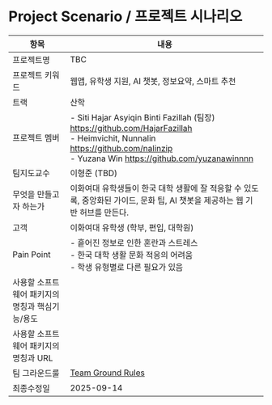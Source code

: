 # Project Scenario / 프로젝트 시나리오

| 항목 | 내용 |
|------|------|
| 프로젝트명 | TBC |
| 프로젝트 키워드 | 웹앱, 유학생 지원, AI 챗봇, 정보요약, 스마트 추천 |
| 트랙 | 산학 |
| 프로젝트 멤버 | - Siti Hajar Asyiqin Binti Fazillah (팀장) https://github.com/HajarFazillah <br> - Heimvichit, Nunnalin https://github.com/nalinzip <br> - Yuzana Win https://github.com/yuzanawinnnn |
| 팀지도교수 | 이형준 (TBD) |
| 무엇을 만들고자 하는가 | 이화여대 유학생들이 한국 대학 생활에 잘 적응할 수 있도록, 중앙화된 가이드, 문화 팁, AI 챗봇을 제공하는 웹 기반 허브를 만든다. |
| 고객 | 이화여대 유학생 (학부, 편입, 대학원) |
| Pain Point | - 흩어진 정보로 인한 혼란과 스트레스 <br> - 한국 대학 생활  문화 적응의 어려움 <br> - 학생 유형별로 다른 필요가 있음 |
| 사용할 소프트웨어 패키지의 명칭과 핵심기능/용도 |  |
| 사용할 소프트웨어 패키지의 명칭과 URL |  |
| 팀 그라운드룰 | [Team Ground Rules](./GroundRule.md) |
| 최종수정일 | 2025-09-14 |
